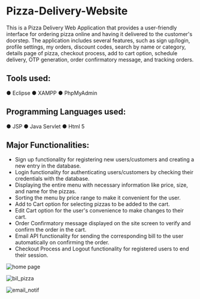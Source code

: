 # Pizza-Delivery-Website
This is a Pizza Delivery Web Application that provides a user-friendly interface for ordering pizza online and having it delivered to the customer's doorstep. The application includes several features, such as sign up/login, profile settings, my orders, discount codes, search by name or category, details page of pizza, checkout process, add to cart option, schedule delivery, OTP generation, order confirmatory message, and tracking orders.

## Tools used:
●	Eclipse
●	XAMPP
●	PhpMyAdmin
 
## Programming Languages used:
●	JSP
●	Java Servlet
●	Html 5

## Major Functionalities:

- Sign up functionality for registering new users/customers and creating a new entry in the database.
- Login functionality for authenticating users/customers by checking their credentials with the database.
- Displaying the entire menu with necessary information like price, size, and name for the pizzas.
- Sorting the menu by price range to make it convenient for the user.
- Add to Cart option for selecting pizzas to be added to the cart.
- Edit Cart option for the user's convenience to make changes to their cart.
- Order Confirmatory message displayed on the site screen to verify and confirm the order in the cart.
- Email API functionality for sending the corresponding bill to the user automatically on confirming the order.
- Checkout Process and Logout functionality for registered users to end their session.

![home page](https://user-images.githubusercontent.com/60270105/225512864-e0901dcb-5437-49d9-ac17-c7644c6e7243.png)


![bil_pizza](https://user-images.githubusercontent.com/60270105/225512652-387c544e-76e3-46af-bae5-84ad321b83e6.jpg)


![email_notif](https://user-images.githubusercontent.com/60270105/225512728-11ecc3b3-b947-4b1b-abad-10e68fd73c8e.jpg)
